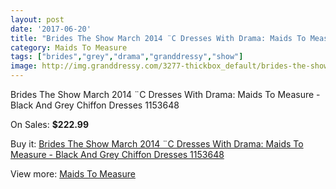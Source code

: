 ```yaml
---
layout: post
date: '2017-06-20'
title: "Brides The Show March 2014 ¨C Dresses With Drama: Maids To Measure - Black And Grey Chiffon Dresses 1153648"
category: Maids To Measure
tags: ["brides","grey","drama","granddressy","show"]
image: http://img.granddressy.com/3277-thickbox_default/brides-the-show-march-2014-c-dresses-with-drama-maids-to-measure-black-and-grey-chiffon-dresses-1153648.jpg
---
```

Brides The Show March 2014 ¨C Dresses With Drama: Maids To Measure - Black And Grey Chiffon Dresses 1153648

On Sales: **$222.99**
<a href="https://www.granddressy.com/en/maids-to-measure/2729-brides-the-show-march-2014-c-dresses-with-drama-maids-to-measure-black-and-grey-chiffon-dresses-1153648.html"><amp-img layout="responsive" width="600" height="600" src="//img.granddressy.com/3277-thickbox_default/brides-the-show-march-2014-c-dresses-with-drama-maids-to-measure-black-and-grey-chiffon-dresses-1153648.jpg" alt="Brides The Show March 2014 ¨C Dresses With Drama: Maids To Measure - Black And Grey Chiffon Dresses 1153648 0" /></a>

Buy it: [Brides The Show March 2014 ¨C Dresses With Drama: Maids To Measure - Black And Grey Chiffon Dresses 1153648](https://www.granddressy.com/en/maids-to-measure/2729-brides-the-show-march-2014-c-dresses-with-drama-maids-to-measure-black-and-grey-chiffon-dresses-1153648.html "Brides The Show March 2014 ¨C Dresses With Drama: Maids To Measure - Black And Grey Chiffon Dresses 1153648")

View more: [Maids To Measure](https://www.granddressy.com/en/133-maids-to-measure "Maids To Measure")
